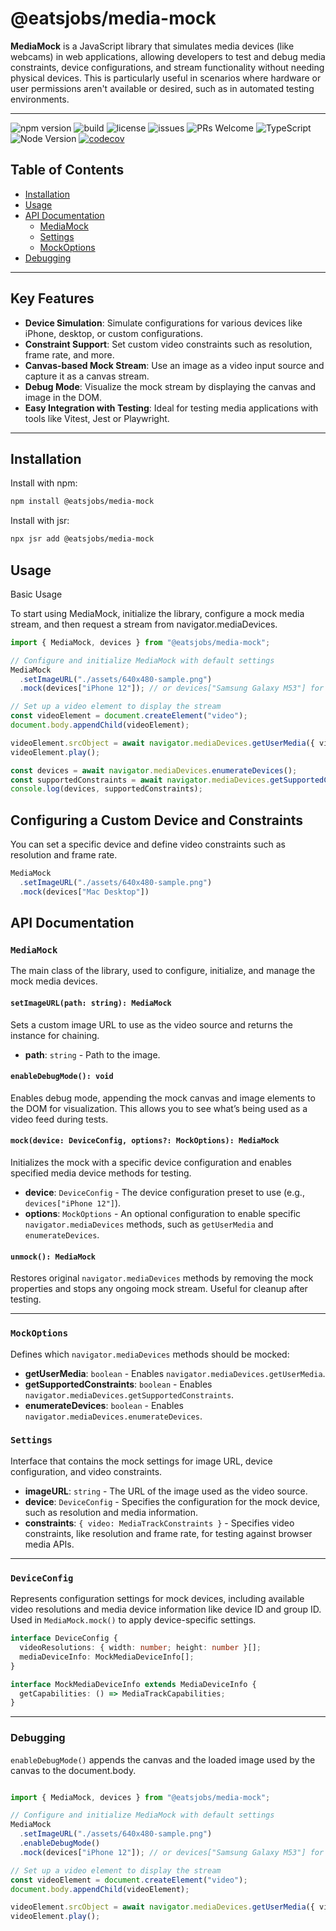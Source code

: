 # @eatsjobs/media-mock

**MediaMock** is a JavaScript library that simulates media devices (like webcams) in web applications, allowing developers to test and debug media constraints, device configurations, and stream functionality without needing physical devices. This is particularly useful in scenarios where hardware or user permissions aren't available or desired, such as in automated testing environments.

---

![npm version](https://img.shields.io/npm/v/@eatsjobs/media-mock)
![build](https://img.shields.io/github/actions/workflow/status/eatsjobs/media-mock/release.yml?branch=main)
![license](https://img.shields.io/github/license/eatsjobs/media-mock)
![issues](https://img.shields.io/github/issues/eatsjobs/media-mock)
![PRs Welcome](https://img.shields.io/badge/PRs-welcome-brightgreen.svg)
![TypeScript](https://img.shields.io/badge/types-TypeScript-blue)
![Node Version](https://img.shields.io/node/v/@eatsjobs/media-mock)
[![codecov](https://codecov.io/gh/eatsjobs/media-mock/graph/badge.svg?token=K6INB2LZ8W)](https://codecov.io/gh/eatsjobs/media-mock)

## Table of Contents

- [Installation](#installation)
- [Usage](#usage)
- [API Documentation](#api-documentation)
  - [MediaMock](#mediamock)
  - [Settings](#settings)
  - [MockOptions](#mockoptions)
- [Debugging](#debugging)

---



## Key Features

- **Device Simulation**: Simulate configurations for various devices like iPhone, desktop, or custom configurations.
- **Constraint Support**: Set custom video constraints such as resolution, frame rate, and more.
- **Canvas-based Mock Stream**: Use an image as a video input source and capture it as a canvas stream.
- **Debug Mode**: Visualize the mock stream by displaying the canvas and image in the DOM.
- **Easy Integration with Testing**: Ideal for testing media applications with tools like Vitest, Jest or Playwright.

---

## Installation

Install with npm:

```bash
npm install @eatsjobs/media-mock
```

Install with jsr:

```bash
npx jsr add @eatsjobs/media-mock
```

## Usage

Basic Usage

To start using MediaMock, initialize the library, configure a mock media stream, and then request a stream from navigator.mediaDevices.

```typescript
import { MediaMock, devices } from "@eatsjobs/media-mock";

// Configure and initialize MediaMock with default settings
MediaMock
  .setImageURL("./assets/640x480-sample.png")
  .mock(devices["iPhone 12"]); // or devices["Samsung Galaxy M53"] for Android, "Mac Desktop" for desktop mediaDevice emulation

// Set up a video element to display the stream
const videoElement = document.createElement("video");
document.body.appendChild(videoElement);

videoElement.srcObject = await navigator.mediaDevices.getUserMedia({ video: true });
videoElement.play();

const devices = await navigator.mediaDevices.enumerateDevices();
const supportedConstraints = await navigator.mediaDevices.getSupportedConstraints();
console.log(devices, supportedConstraints);
```

## Configuring a Custom Device and Constraints

You can set a specific device and define video constraints such as resolution and frame rate.

```typescript
MediaMock
  .setImageURL("./assets/640x480-sample.png")
  .mock(devices["Mac Desktop"])
```

## API Documentation

### `MediaMock`

The main class of the library, used to configure, initialize, and manage the mock media devices.

#### `setImageURL(path: string): MediaMock`

Sets a custom image URL to use as the video source and returns the instance for chaining.

- **path**: `string` - Path to the image.

#### `enableDebugMode(): void`

Enables debug mode, appending the mock canvas and image elements to the DOM for visualization. This allows you to see what’s being used as a video feed during tests.

#### `mock(device: DeviceConfig, options?: MockOptions): MediaMock`

Initializes the mock with a specific device configuration and enables specified media device methods for testing.

- **device**: `DeviceConfig` - The device configuration preset to use (e.g., `devices["iPhone 12"]`).
- **options**: `MockOptions` - An optional configuration to enable specific `navigator.mediaDevices` methods, such as `getUserMedia` and `enumerateDevices`.

#### `unmock(): MediaMock`

Restores original `navigator.mediaDevices` methods by removing the mock properties and stops any ongoing mock stream. Useful for cleanup after testing.

---

### `MockOptions`

Defines which `navigator.mediaDevices` methods should be mocked:

- **getUserMedia**: `boolean` - Enables `navigator.mediaDevices.getUserMedia`.
- **getSupportedConstraints**: `boolean` - Enables `navigator.mediaDevices.getSupportedConstraints`.
- **enumerateDevices**: `boolean` - Enables `navigator.mediaDevices.enumerateDevices`.

### `Settings`

Interface that contains the mock settings for image URL, device configuration, and video constraints.

- **imageURL**: `string` - The URL of the image used as the video source.
- **device**: `DeviceConfig` - Specifies the configuration for the mock device, such as resolution and media information.
- **constraints**: `{ video: MediaTrackConstraints }` - Specifies video constraints, like resolution and frame rate, for testing against browser media APIs.

---

### `DeviceConfig`

Represents configuration settings for mock devices, including available video resolutions and media device information like device ID and group ID. Used in `MediaMock.mock()` to apply device-specific settings.

```typescript
interface DeviceConfig {
  videoResolutions: { width: number; height: number }[];
  mediaDeviceInfo: MockMediaDeviceInfo[];
}

interface MockMediaDeviceInfo extends MediaDeviceInfo {
  getCapabilities: () => MediaTrackCapabilities;
}

```

---

### Debugging

`enableDebugMode()` appends the canvas and the loaded image used by the canvas to the document.body.

```typescript

import { MediaMock, devices } from "@eatsjobs/media-mock";

// Configure and initialize MediaMock with default settings
MediaMock
  .setImageURL("./assets/640x480-sample.png")
  .enableDebugMode()
  .mock(devices["iPhone 12"]); // or devices["Samsung Galaxy M53"] for Android, "Mac Desktop" for desktop mediaDevice emulation

// Set up a video element to display the stream
const videoElement = document.createElement("video");
document.body.appendChild(videoElement);

videoElement.srcObject = await navigator.mediaDevices.getUserMedia({ video: true });
videoElement.play();

```
